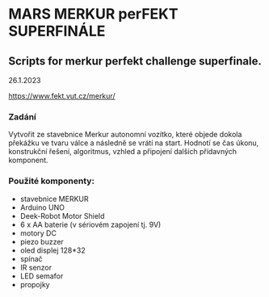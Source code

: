 # MARS MERKUR perFEKT SUPERFINÁLE

## Scripts for merkur perfekt challenge superfinale.

26.1.2023

https://www.fekt.vut.cz/merkur/

### Zadání
Vytvořit ze stavebnice Merkur autonomní vozítko, které objede dokola překážku ve tvaru válce a následně  se vrátí na start.
Hodnotí se čas úkonu, konstrukční řešení, algoritmus, vzhled a připojení dalších přídavných komponent.

### Použité komponenty:
  - stavebnice MERKUR
  - Arduino UNO
  - Deek-Robot Motor Shield
  - 6 x AA baterie (v sériovém zapojení tj. 9V)
  - motory DC
  - piezo buzzer
  - oled displej 128*32
  - spínač
  - IR senzor
  - LED semafor
  - propojky
